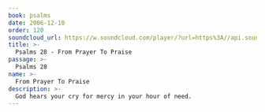 ```yaml
---
book: psalms
date: 2006-12-10
order: 120
soundcloud_url: https://w.soundcloud.com/player/?url=https%3A//api.soundcloud.com/tracks/
title: >-
  Psalms 28 - From Prayer To Praise
passage: >-
  Psalms 28
name: >-
  From Prayer To Praise
description: >-
  God hears your cry for mercy in your hour of need.
---
```


